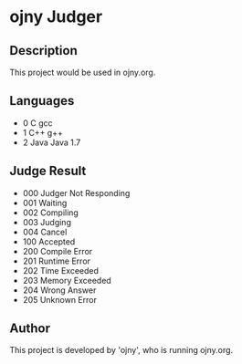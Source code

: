 ojny Judger
===========

Description
-----------

This project would be used in ojny.org.

Languages
---------

- 0 C gcc
- 1 C++ g++
- 2 Java Java 1.7

Judge Result
------------

- 000 Judger Not Responding
- 001 Waiting
- 002 Compiling
- 003 Judging
- 004 Cancel
- 100 Accepted
- 200 Compile Error
- 201 Runtime Error
- 202 Time Exceeded
- 203 Memory Exceeded
- 204 Wrong Answer
- 205 Unknown Error

Author
------

This project is developed by 'ojny', who is running ojny.org.
